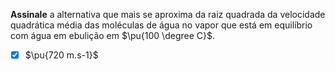 **Assinale** a alternativa que mais se aproxima da raiz quadrada da velocidade quadrática média das moléculas de água no vapor que está em equilíbrio com água em ebulição em $\pu{100 \degree C}$.

- [x] $\pu{720 m.s-1}$

